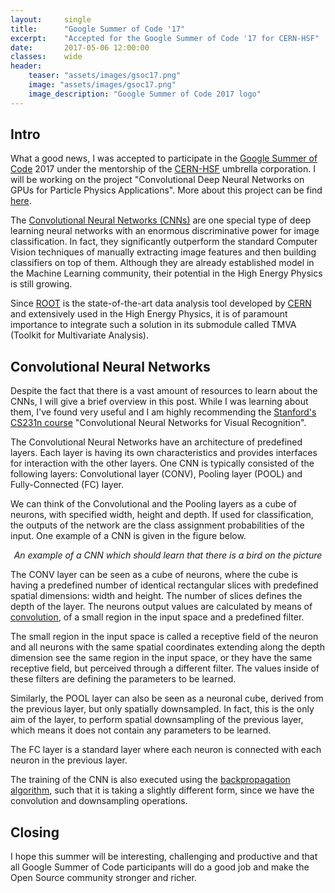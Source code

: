 ```yaml
---
layout:     single
title:      "Google Summer of Code '17"
excerpt:    "Accepted for the Google Summer of Code '17 for CERN-HSF"
date:       2017-05-06 12:00:00
classes:    wide
header:
    teaser: "assets/images/gsoc17.png"
    image: "assets/images/gsoc17.png"
    image_description: "Google Summer of Code 2017 logo"
---
```


<h2> Intro </h2>
<p>What a good news, I was accepted to participate in the
<a href="https://summerofcode.withgoogle.com" target="_blank">Google Summer of Code</a> 2017 under the mentorship
of the <a href="http://hepsoftwarefoundation.org" target="_blank">CERN-HSF</a> umbrella corporation.
I will be working on the project "Convolutional Deep Neural Networks on GPUs for Particle Physics Applications".
More about this project can be find <a href="https://hepsoftwarefoundation.org/gsoc/2017/proposal_TMVAconvolutional.html" target="_blank">
here</a>. </p>


<p>The <a href="https://en.wikipedia.org/wiki/Convolutional_neural_network" target="_blank">Convolutional Neural
Networks (CNNs)</a> are one special type of deep learning neural networks with an enormous discriminative power
for image classification. In fact, they significantly outperform the standard Computer Vision techniques of manually
extracting image features and then building classifiers on top of them. Although they are already established model in
the Machine Learning community, their potential in the High Energy Physics is still growing.</p>

<p>Since <a href="https://root.cern.ch" target="_blank">ROOT</a> is the state-of-the-art data analysis tool developed
by <a href="https://home.cern" target="_blank">CERN</a> and extensively used in the High Energy Physics, it is of
paramount importance to integrate such a solution in its submodule called TMVA (Toolkit for Multivariate Analysis).</p>

<h2>Convolutional Neural Networks</h2>
<p>Despite the fact that there is a vast amount of resources to learn about the CNNs, I will give a brief overview
in this post. While I was learning about them, I've found very useful and I am highly recommending the
<a href="http://cs231n.github.io" target="_blank">Stanford's CS231n course</a> "Convolutional Neural Networks for
Visual Recognition".</p>

<p>The Convolutional Neural Networks have an architecture of predefined layers. Each layer is having its own
characteristics and provides interfaces for interaction with the other layers. One CNN is typically
consisted of the following layers: Convolutional layer (CONV), Pooling layer (POOL) and Fully-Connected (FC) layer.</p>


<p>We can think of the Convolutional and the Pooling layers as a cube of neurons, with specified width, height and depth.
If used for classification, the outputs of the network are the class assignment probabilities of the input.
One example of a CNN is given in the figure below.</p>

<center>
<img src="{{ site.url }}{{ site.baseurl }}/assets/images/conv-net-bird.png" alt="">
<br/>
<span class="caption text-muted"><i>An example of a CNN which should learn that there is a bird on the picture</i></span>
</center>


<p>The CONV layer can be seen as a cube of neurons, where the cube is having a predefined number of identical rectangular
slices with predefined spatial dimensions: width and height. The number of slices defines the depth of the layer.
The neurons output values are calculated by means of <a href="https://en.wikipedia.org/wiki/Convolution" target="_blank">
convolution</a>, of a small region in the input space and a predefined filter.

The small region in the input space is called a receptive field of the neuron and all neurons with the same spatial
coordinates extending along the depth dimension see the same region in the input space, or they have the same receptive
field, but perceived through a different filter. The values inside of these filters are defining the parameters
to be learned.</p>


<p>Similarly, the POOL layer can also be seen as a neuronal cube, derived from the previous layer, but only spatially
downsampled. In fact, this is the only aim of the layer, to perform spatial downsampling of the previous layer,
which means it does not contain any parameters to be learned. </p>

<p>The FC layer is a standard layer where each neuron is connected with each neuron in the previous layer.</p>

<p>The training of the CNN is also executed using the
<a href="http://neuralnetworksanddeeplearning.com/chap2.html" target="_blank">backpropagation algorithm</a>, such that
it is taking a slightly different form, since we have the convolution and downsampling operations.</p>

<h2>Closing</h2>

<p>I hope this summer will be interesting, challenging and productive and that all Google Summer of Code participants
will do a good job and make the Open Source community stronger and richer.</p>

